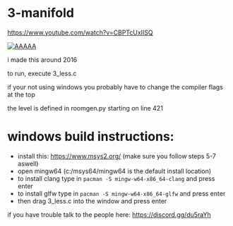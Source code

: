 # 3-manifold


https://www.youtube.com/watch?v=CBPTcUxIISQ

[![AAAAA](https://img.youtube.com/vi/CBPTcUxIISQ/0.jpg)](https://www.youtube.com/watch?v=CBPTcUxIISQ)

i made this around 2016



to run, execute 3_less.c

if your not using windows you probably have to change the compiler flags at the top

the level is defined in roomgen.py starting on line 421

# windows build instructions:

- install this: https://www.msys2.org/ (make sure you follow steps 5-7 aswell)
- open mingw64 (c:/msys64/mingw64 is the default install location)
- to install clang type in ``pacman -S mingw-w64-x86_64-clang`` and press enter 
- to install glfw type in ``pacman -S mingw-w64-x86_64-glfw`` and press enter
- then drag 3_less.c into the window and press enter


if you have trouble talk to the people here: https://discord.gg/du5raYh

